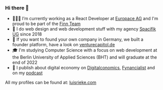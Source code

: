 ### Hi there 👋

- 🧑🏻‍💻 I’m currently working as a React Developer at [Europace AG](https://europace.de/) and I'm proud to be part of the [Finn Team](https://meinfinn.de/)
- 🌱 I do web design and web development stuff with my agency [Spacifik UG](https://spacifik.de/) since 2018
- 🚀 If you want to found your own company in Germany, we built a founder platform, have a look on [venturecapitol.de](https://venturecapitol.de/)
- 🎓 I'm studying Computer Science with a focus on web development at the Berlin University of Applied Sciences (BHT) and will graduate at the end of 2022
- 📰 I publish about digital economy on [Digitalconomics](https://digitalconomics.de/), [Fynancialist](https://fynancialist.de/) and on my [podcast](https://open.spotify.com/show/38sPsl9vjeBAUeny2y1vT8?si=e9550d15618245d0&nd=1)

All my profiles can be found at: [luisrieke.com](https://luisrieke.com/)


